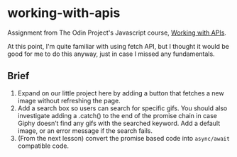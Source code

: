 # working-with-apis
Assignment from The Odin Project's Javascript course, [Working with APIs](https://www.theodinproject.com/lessons/node-path-javascript-working-with-apis).

At this point, I'm quite familiar with using fetch API, but I thought it would be good for me to do this anyway, just in case I missed any fundamentals.

## Brief
1. Expand on our little project here by adding a button that fetches a new image without refreshing the page.
2. Add a search box so users can search for specific gifs. You should also investigate adding a .catch() to the end of the promise chain in case Giphy doesn’t find any gifs with the searched keyword. Add a default image, or an error message if the search fails.
3. (From the next lesson) convert the promise based code into `async/await` compatible code.